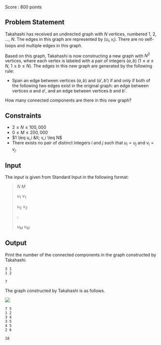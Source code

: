 Score : $800$ points

## Problem Statement

Takahashi has received an undirected graph with $N$ vertices, numbered $1$, $2$, ..., $N$.
The edges in this graph are represented by $(u_i, v_i)$.
There are no self-loops and multiple edges in this graph.

Based on this graph, Takahashi is now constructing a new graph with $N^2$ vertices, where each vertex is labeled with a pair of integers $(a, b)$ ($1 \leq a \leq N$, $1 \leq b \leq N$).
The edges in this new graph are generated by the following rule:

- Span an edge between vertices $(a, b)$ and $(a', b')$ if and only if both of the following two edges exist in the original graph: an edge between vertices $a$ and $a'$, and an edge between vertices $b$ and $b'$.

How many connected components are there in this new graph?

## Constraints

- $2 \leq N \leq 100,000$
- $0 \leq M \leq 200,000$
- $1 \leq u_i &lt; v_i \leq N$
- There exists no pair of distinct integers $i$ and $j$ such that $u_i = u_j$ and $v_i = v_j$.

## Input

The input is given from Standard Input in the following format:

> $N$ $M$
> 
> $u_1$ $v_1$
> 
> $u_2$ $v_2$
> 
> :
> 
> $u_M$ $v_M$

## Output

Print the number of the connected components in the graph constructed by Takahashi.

```input1
3 1
1 2
```

```output1
7
```

The graph constructed by Takahashi is as follows.

![](https://atcoder.jp/img/agc011/6d34a4ddeba67b2286c00acda56abbcc.png)

```input2
7 5
1 2
3 4
3 5
4 5
2 6
```

```output2
18
```
